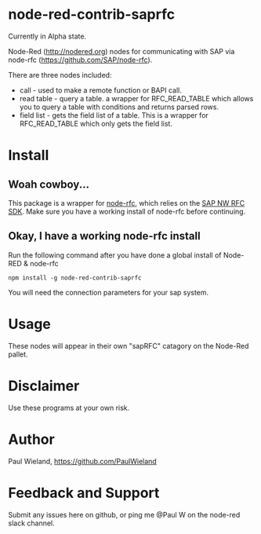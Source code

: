 # node-red-contrib-saprfc

Currently in Alpha state.

Node-Red (http://nodered.org) nodes for communicating with SAP via node-rfc (https://github.com/SAP/node-rfc).

There are three nodes included:

* call - used to make a remote function or BAPI call.
* read table - query a table. a wrapper for RFC\_READ\_TABLE which allows you to query a table with conditions and returns parsed rows.
* field list - gets the field list of a table. This is a wrapper for RFC\_READ\_TABLE which only gets the field list.


# Install

## Woah cowboy...
This package is a wrapper for [node-rfc](https://github.com/SAP/node-rfc), which relies on the [SAP NW RFC SDK](http://sap.github.io/node-rfc/install.html). Make sure you have a working install of node-rfc before continuing.

## Okay, I have a working node-rfc install
Run the following command after you have done a global install of Node-RED & node-rfc

	npm install -g node-red-contrib-saprfc

You will need the connection parameters for your sap system.

# Usage

These nodes will appear in their own "sapRFC" catagory on the Node-Red pallet.


# Disclaimer

Use these programs at your own risk.

# Author

Paul Wieland, https://github.com/PaulWieland

# Feedback and Support

Submit any issues here on github, or ping me @Paul W on the node-red slack channel.

